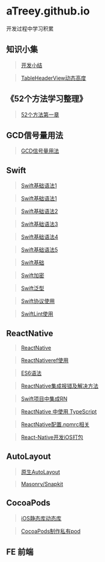 # aTreey.github.io

开发过程中学习积累

## 知识小集

> [开发小结](https://github.com/aTreey/aTreey.github.io/issues/3)

> [TableHeaderView动态高度](https://github.com/aTreey/aTreey.github.io/blob/hexo/source/_posts/iOS%20%E5%8A%A8%E6%80%81%E8%AE%BE%E7%BD%AETableHeaderView%E9%AB%98%E5%BA%A6.md)

## 《52个方法学习整理》

> [52个方法第一章](https://github.com/aTreey/aTreey.github.io/blob/hexo/source/_posts/%E3%80%8A52%E4%B8%AA%E6%96%B9%E6%B3%95%E7%AC%AC%E4%B8%80%E7%AB%A0%E3%80%8B.md)

## GCD信号量用法
> [GCD信号量用法](https://github.com/aTreey/aTreey.github.io/blob/hexo/source/_posts/GCD信号量用法.md)


## Swift


> [Swift基础语法1](https://github.com/aTreey/aTreey.github.io/blob/hexo/source/_posts/Alamofire源码学习.md)

> [Swift基础语法1](https://github.com/aTreey/aTreey.github.io/blob/hexo/source/_posts/Swift3.0学习(一).md)

> [Swift基础语法2](https://github.com/aTreey/aTreey.github.io/blob/hexo/source/_posts/Swift3.0学习(二).md)

> [Swift基础语法3](https://github.com/aTreey/aTreey.github.io/blob/hexo/source/_posts/Swift3.0学习(三).md)

> [Swift基础语法4](https://github.com/aTreey/aTreey.github.io/blob/hexo/source/_posts/Swift3.0学习(四).md)

> [Swift基础语法5](https://github.com/aTreey/aTreey.github.io/blob/hexo/source/_posts/Swift3.0学习(五).md)

> [Swift基础](https://github.com/aTreey/aTreey.github.io/blob/hexo/source/_posts/Swift%20基础知识.md)

> [Swift加密](https://github.com/aTreey/aTreey.github.io/blob/hexo/source/_posts/Swift加密相关.md)

> [Swift泛型](https://github.com/aTreey/aTreey.github.io/blob/hexo/source/_posts/Swift泛型.md)

> [Swift协议使用](https://github.com/aTreey/aTreey.github.io/blob/hexo/source/_posts/Swift%20协议使用.md)

> [SwiftLint使用](https://github.com/aTreey/aTreey.github.io/blob/hexo/source/_posts/SwiftLint使用.md)




## ReactNative

> [ReactNative](https://github.com/aTreey/aTreey.github.io/issues/3)

> [ReactNativeref使用](https://github.com/aTreey/aTreey.github.io/blob/hexo/source/_posts/ReactNative中ref使用.md)

> [ES6语法](https://github.com/aTreey/aTreey.github.io/blob/hexo/source/_posts/ES6语法.md)

> [ReactNative集成报错及解决方法](https://github.com/aTreey/aTreey.github.io/blob/hexo/source/_posts/RN%E6%8A%A5%E9%94%99.md)

> [Swift项目中集成RN](https://github.com/aTreey/aTreey.github.io/blob/hexo/source/_posts/Swift%E9%A1%B9%E7%9B%AE%E4%B8%AD%E9%9B%86%E6%88%90RN.md)

> [ReactNative 中使用 TypeScript](https://github.com/aTreey/aTreey.github.io/blob/hexo/source/_posts/typescripe%20%E5%AE%89%E8%A3%85%E5%8F%8A%E8%AF%AD%E6%B3%95.md)

> [ReactNative配置.npmrc相关](https://github.com/aTreey/aTreey.github.io/blob/hexo/source/_posts/npm%E5%92%8Ccnpm.md)

> [React-Native开发iOS打包](https://github.com/aTreey/aTreey.github.io/blob/hexo/source/_posts/React-Native%E5%BC%80%E5%8F%91iOS%E6%89%93%E5%8C%85.md)


## AutoLayout

> [原生AutoLayout](https://github.com/aTreey/aTreey.github.io/issues/1)

> [Masonry/Snapkit](https://github.com/aTreey/aTreey.github.io/blob/hexo/source/_posts/Masonry:Snapkit%E4%BD%BF%E7%94%A8%E6%80%BB%E7%BB%93.md)

## CocoaPods

> [iOS静态库动态库](https://github.com/aTreey/aTreey.github.io/blob/hexo/source/_posts/iOS静态库动态库.md)

> [CocoaPods制作私有pod](https://github.com/aTreey/aTreey.github.io/blob/hexo/source/_posts/CocoaPods制作私有pod.md)


## FE 前端
